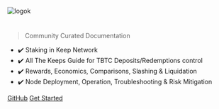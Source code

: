 <!-- _coverpage.md -->
<!--[a ver](assets/images/keepdocgraf.jpg)>
<!-- [logo](https://miro.medium.com/max/1400/1*a1rZEF1awSz0wsKdL9SuGw.jpeg)-->
![logok](https://user-images.githubusercontent.com/68087535/97370162-2713da80-188d-11eb-9a2a-4a48caac102b.png)
#

> Community Curated Documentation

- :heavy_check_mark: Staking in Keep Network
- :heavy_check_mark: All The Keeps Guide for TBTC Deposits/Redemptions control
- :heavy_check_mark: Rewards, Economics, Comparisons, Slashing & Liquidation
- :heavy_check_mark: Node Deployment, Operation, Troubleshooting & Risk Mitigation


[GitHub](https://github.com/Estebank97/Keep-Node-Docs/)
[Get Started](basics/start.md)
